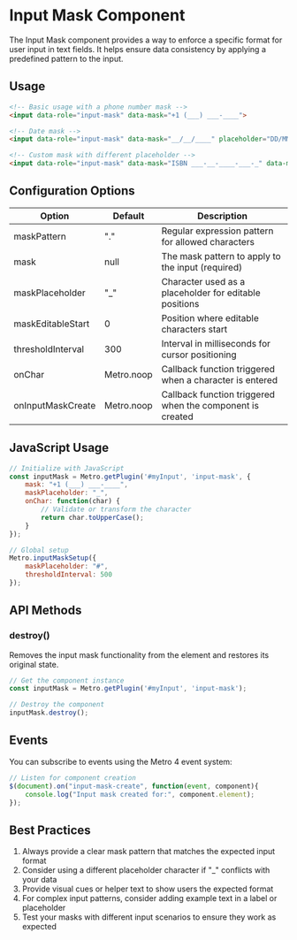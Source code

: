 # Input Mask Component

The Input Mask component provides a way to enforce a specific format for user input in text fields. It helps ensure data consistency by applying a predefined pattern to the input.

## Usage

```html
<!-- Basic usage with a phone number mask -->
<input data-role="input-mask" data-mask="+1 (___) ___-____">

<!-- Date mask -->
<input data-role="input-mask" data-mask="__/__/____" placeholder="DD/MM/YYYY">

<!-- Custom mask with different placeholder -->
<input data-role="input-mask" data-mask="ISBN ___-__-____-___-_" data-mask-placeholder="#">
```

## Configuration Options

| Option | Default | Description |
| ------ | ------- | ----------- |
| maskPattern | "." | Regular expression pattern for allowed characters |
| mask | null | The mask pattern to apply to the input (required) |
| maskPlaceholder | "_" | Character used as a placeholder for editable positions |
| maskEditableStart | 0 | Position where editable characters start |
| thresholdInterval | 300 | Interval in milliseconds for cursor positioning |
| onChar | Metro.noop | Callback function triggered when a character is entered |
| onInputMaskCreate | Metro.noop | Callback function triggered when the component is created |

## JavaScript Usage

```javascript
// Initialize with JavaScript
const inputMask = Metro.getPlugin('#myInput', 'input-mask', {
    mask: "+1 (___) ___-____",
    maskPlaceholder: "_",
    onChar: function(char) {
        // Validate or transform the character
        return char.toUpperCase();
    }
});

// Global setup
Metro.inputMaskSetup({
    maskPlaceholder: "#",
    thresholdInterval: 500
});
```

## API Methods

### destroy()
Removes the input mask functionality from the element and restores its original state.

```javascript
// Get the component instance
const inputMask = Metro.getPlugin('#myInput', 'input-mask');

// Destroy the component
inputMask.destroy();
```

## Events

You can subscribe to events using the Metro 4 event system:

```javascript
// Listen for component creation
$(document).on("input-mask-create", function(event, component){
    console.log("Input mask created for:", component.element);
});
```

## Best Practices

1. Always provide a clear mask pattern that matches the expected input format
2. Consider using a different placeholder character if "_" conflicts with your data
3. Provide visual cues or helper text to show users the expected format
4. For complex input patterns, consider adding example text in a label or placeholder
5. Test your masks with different input scenarios to ensure they work as expected